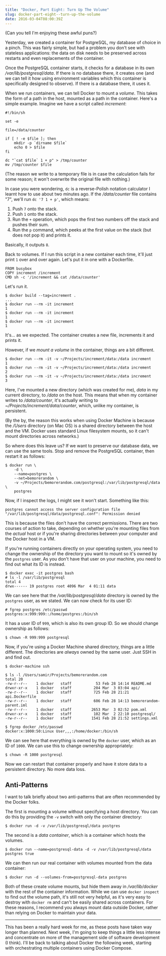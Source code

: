 ```yaml
---
title: "Docker, Part Eight: Turn Up The Volume"
slug: docker-part-eight--turn-up-the-volume
date: 2016-03-04T08:00:39Z
---
```


(Can you tell I'm enjoying these awful puns?)

Yesterday, we created a container for PostgreSQL, my database of choice in a pinch. This was fairly simple, but had a problem you don't see with stateless applications: the data on disk needs to be preserved across restarts and even replacements of the container.

Once the PostgreSQL container starts, it checks for a database in its own */var/lib/postgresql/data*. If there is no database there, it creates one (and we can tell it how using environment variables which this container is specifically designed to observe). If there is a database there, it uses it.

<!--more-->

When we run containers, we can tell Docker to mount a *volume*. This takes the form of a path in the host, mounted as a path in the container. Here's a simple example. Imagine we have a script called *increment*:

    #!/bin/sh

    set -e

    file=/data/counter

    if [ ! -e $file ]; then
        mkdir -p `dirname $file`
        echo 0 > $file
    fi

    dc "`cat $file` 1 + p" > /tmp/counter
    mv /tmp/counter $file

(The reason we write to a temporary file is in case the calculation fails for some reason; it won't overwrite the original file with nothing.)

In case you were wondering, `dc` is a reverse-Polish notation calculator I learnt how to use about two minutes ago. If the */data/counter* file contains "7", we'll run `dc '7 1 + p'`, which means:

  1. Push `7` onto the stack.
  2. Push `1` onto the stack.
  3. Run the `+` operation, which pops the first two numbers off the stack and pushes their sum.
  4. Run the `p` command, which peeks at the first value on the stack (but does not pop it) and prints it.

Basically, it outputs `8`.

Back to volumes. If I run this script in a new container each time, it'll just print `1` over and over again. Let's put it in one with a Dockerfile.

    FROM busybox
    COPY increment /increment
    CMD sh -c '/increment && cat /data/counter'

Let's run it.

    $ docker build --tag=increment .
    ...
    $ docker run --rm -it increment
    1
    $ docker run --rm -it increment
    1
    $ docker run --rm -it increment
    1

It's… as we expected. The container creates a new file, increments it and prints it.

However, if we *mount a volume* in the container, things are a bit different.

    $ docker run --rm -it -v ~/Projects/increment/data:/data increment
    1
    $ docker run --rm -it -v ~/Projects/increment/data:/data increment
    2
    $ docker run --rm -it -v ~/Projects/increment/data:/data increment
    3

Here, I've mounted a new directory (which was created for me), *data* in my current directory, to */data* on the host. This means that when my container writes to */data/counter*, it's actually writing to *~/Projects/increment/data/counter*, which, unlike my container, is persistent.

(By the by, the reason this works when using Docker Machine is because the */Users* directory (on Mac OS) is a shared directory between the host and the VM. Docker uses standard Linux filesystem mounts, so it can't mount directories across networks.)

So where does this leave us? If we want to preserve our database data, we can use the same tools. Stop and remove the PostgreSQL container, then restart it as follows:

    $ docker run \
        -d \
        --name=postgres \
        --net=bemorerandom \
        -v ~/Projects/bemorerandom.com/postgresql:/var/lib/postgresql/data \
        postgres

Now, if I inspect the logs, I might see it won't start. Something like this:

    postgres cannot access the server configuration file "/var/lib/postgresql/data/postgresql.conf": Permission denied

This is because the files don't have the correct permissions. There are two courses of action to take, depending on whether you're mounting files from the *actual* host or if you're sharing directories between your computer and the Docker host in a VM.

If you're running containers directly on your operating system, you need to change the ownership of the directory you want to mount so it's owned by the `postgres` user. As you don't have that user on your machine, you need to find out what its ID is instead.

    $ docker exec -it postgres bash
    # ls -l /var/lib/postgresql
    total 4
    drwx------ 19 postgres root 4096 Mar  4 01:11 data

We can see here that the */var/lib/postgresql/data* directory is owned by the `postgres` user, as we stated. We can now check for its user ID:

    # fgrep postgres /etc/passwd
    postgres:x:999:999::/home/postgres:/bin/sh

It has a user ID of `999`, which is also its own group ID. So we should change ownership as follows:

    $ chown -R 999:999 postgresql

Now, if you're using a Docker Machine shared directory, things are a little different. The directories are *always* owned by the same user. Just SSH in and find out.

    $ docker-machine ssh

    $ ls -l /Users/samir/Projects/bemorerandom.com
    total 20
    -rw-r--r--    1 docker   staff           53 Feb 28 14:14 README.md
    drwxr-xr-x    1 docker   staff          204 Mar  3 03:04 api/
    -rw-r--r--    1 docker   staff          725 Feb 28 21:21 api.Dockerfile
    -rw-r--r--    1 docker   staff          606 Feb 28 14:13 bemorerandom-parent.iml
    -rw-r--r--    1 docker   staff         2653 Mar  3 02:52 pom.xml
    drwxr-xr-x    1 docker   staff          102 Mar  2 22:10 postgresql/
    -rw-r--r--    1 docker   staff         1541 Feb 28 21:52 settings.xml

    $ fgrep docker /etc/passwd
    docker:x:1000:50:Linux User,,,:/home/docker:/bin/sh

We can see here that everything is owned by the `docker` user, which as an ID of `1000`. We can use this to change ownership appropriately:

    $ chown -R 1000 postgresql

Now we can restart that container properly and have it store data to a persistent directory. No more data loss.

## Anti-Patterns

I want to talk briefly about two anti-patterns that are often recommended by the Docker folks.

The first is mounting a volume without specifying a host directory. You can do this by providing the `-v` switch with only the container directory:

    $ docker run -d -v /var/lib/postgresql/data postgres

The second is a *data container*, which is a container which hosts the volumes.

    $ docker run --name=postgresql-data -d -v /var/lib/postgresql/data postgres true

We can then run our real container with volumes mounted from the data container:

    $ docker run -d --volumes-from=postgresql-data postgres

Both of these create volume mounts, but hide them away in */var/lib/docker* with the rest of the container information. While we can use `docker inspect` to find out the volume path, it's still not very helpful, as it's very easy to destroy with `docker rm` and can't be easily shared across containers. For these reasons, I recommend you always mount data outside Docker, rather than relying on Docker to maintain your data.

---

This has been a really hard week for me, as these posts have taken way longer than planned. Next week, I'm going to keep things a little less intense and concentrate on more of the management side of software development (I think). I'll be back to talking about Docker the following week, starting with orchestrating multiple containers using Docker Compose.
